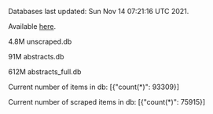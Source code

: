 Databases last updated: Sun Nov 14 07:21:16 UTC 2021. 

Available [here](https://github.com/cbeauhilton/ash-db/releases).

4.8M	unscraped.db

91M	abstracts.db

612M	abstracts_full.db

Current number of items in db:
[{"count(*)": 93309}]

Current number of scraped items in db:
[{"count(*)": 75915}]
